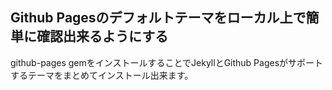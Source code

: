 ## Github Pagesのデフォルトテーマをローカル上で簡単に確認出来るようにする

github-pages gemをインストールすることでJekyllとGithub Pagesがサポートするテーマをまとめてインストール出来ます。